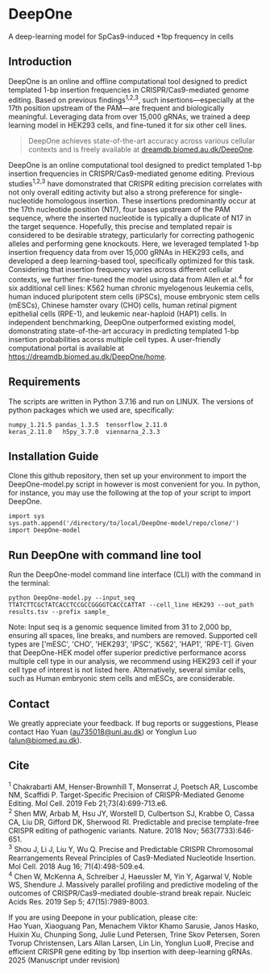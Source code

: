 # DeepOne

A deep-learning model for SpCas9-induced +1bp frequency in cells

## Introduction

DeepOne is an online and offline computational tool designed to predict templated 1-bp insertion frequencies in CRISPR/Cas9-mediated genome editing. Based on previous findings<sup>1,2,3</sup>, such insertions—especially at the 17th position upstream of the PAM—are frequent and biologically meaningful. Leveraging data from over 15,000 gRNAs, we trained a deep learning model in HEK293 cells, and fine-tuned it for six other cell lines.

> DeepOne achieves state-of-the-art accuracy across various cellular contexts and is freely available at [dreamdb.biomed.au.dk/DeepOne](https://dreamdb.biomed.au.dk/DeepOne/home).

DeepOne is an online computational tool designed to predict templated 1-bp insertion frequencies in CRISPR/Cas9-mediated genome editing. Previous studies<sup>1,2,3</sup> have domonstrated that CRISPR editing precision 
correlates with not only overall editing activity but also a strong preference for single-nucleotide homologous insertion. These insertions predominantly occur at the 17th nucleotide position (N17), four bases upstream 
of the PAM sequence, where the inserted nucleotide is typically a duplicate of N17 in the target sequence. Hopefully, this precise and templated repair is considered to be desirable strategy, particularly for correcting 
pathogenic alleles and performing gene knockouts. Here, we leveraged templated 1-bp insertion frequency data from over 15,000 gRNAs in HEK293 cells, and developed a deep learning-based tool, specifically optimized for 
this task. Considering that insertion frequency varies across different cellular contexts, we further fine-tuned the model using data from Allen et al.<sup>4</sup> for six additional cell lines: K562 human chronic 
myelogenous leukemia cells, human induced pluripotent stem cells (iPSCs), mouse embryonic stem cells (mESCs), Chinese hamster ovary (CHO) cells, human retinal pigment epithelial cells (RPE-1), and leukemic near-haploid 
(HAP1) cells. In independent benchmarking, DeepOne outperformed existing model, domonstrating state-of-the-art accuracy in predicting templated 1-bp insertion probabilities acorss multiple cell types. A user-friendly 
computational portal is available at https://dreamdb.biomed.au.dk/DeepOne/home.

## Requirements
The scripts are written in Python 3.7.16 and run on LINUX. The versions of python packages which we used are, specifically:
``` 
numpy_1.21.5 pandas_1.3.5  tensorflow_2.11.0
keras_2.11.0   h5py_3.7.0  viennarna_2.3.3
```

## Installation Guide
Clone this github repository, then set up your environment to import the DeepOne-model.py script in however is most convenient for you. In python, for instance, you may use the following at the top of your script to import DeepOne.
```
import sys
sys.path.append('/directory/to/local/DeepOne-model/repo/clone/')
import DeepOne-model
```

## Run DeepOne with command line tool
Run the DeepOne-model command line interface (CLI) with the command in the terminal:
```
python DeepOne-model.py --input_seq TTATCTTCGCTATCACCTCCGCCGGGGTCACCCATTAT --cell_line HEK293 --out_path results.tsv --prefix sample_
```
Note: Input seq is a genomic sequence limited from 31 to 2,000 bp, ensuring all spaces, line breaks, and numbers are removed. Supported cell types are ['mESC', 'CHO', 'HEK293', 'IPSC', 'K562', 'HAP1', 'RPE-1']. Given that DeepOne-HEK model offer superior predictive performance acorss multiple cell type in our analysis, we recommend using HEK293 cell if your cell type of interest is not listed here. Alternatively, several similar cells, such as Human embryonic stem cells and mESCs, are considerable.

## Contact
We greatly appreciate your feedback. If bug reports or suggestions, Please contact Hao Yuan (au735018@uni.au.dk) or Yonglun Luo (alun@biomed.au.dk).

## Cite
<sup>1</sup> Chakrabarti AM, Henser-Brownhill T, Monserrat J, Poetsch AR, Luscombe NM, Scaffidi P. Target-Specific Precision of CRISPR-Mediated Genome Editing. Mol Cell. 2019 Feb 21;73(4):699-713.e6.  
<sup>2</sup> Shen MW, Arbab M, Hsu JY, Worstell D, Culbertson SJ, Krabbe O, Cassa CA, Liu DR, Gifford DK, Sherwood RI. Predictable and precise template-free CRISPR editing of pathogenic variants. Nature. 2018 Nov; 563(7733):646-651.  
<sup>3</sup> Shou J, Li J, Liu Y, Wu Q. Precise and Predictable CRISPR Chromosomal Rearrangements Reveal Principles of Cas9-Mediated Nucleotide Insertion. Mol Cell. 2018 Aug 16; 71(4):498-509.e4.  
<sup>4</sup> Chen W, McKenna A, Schreiber J, Haeussler M, Yin Y, Agarwal V, Noble WS, Shendure J. Massively parallel profiling and predictive modeling of the outcomes of CRISPR/Cas9-mediated double-strand break repair. Nucleic Acids Res. 2019 Sep 5; 47(15):7989-8003.

If you are using Deepone in your publication, please cite:  
Hao Yuan, Xiaoguang Pan, Menachem Viktor Khamo Sarusie, Janos Hasko, Huixin Xu, Chunping Song, Julie Lund Petersen, Trine Skov Petersen, Soren Tvorup Christensen, Lars Allan Larsen, Lin Lin, Yonglun Luo#, Precise and efficient CRISPR gene 
editing by 1bp insertion with deep-learning gRNAs. 2025 (Manuscript under revision)
